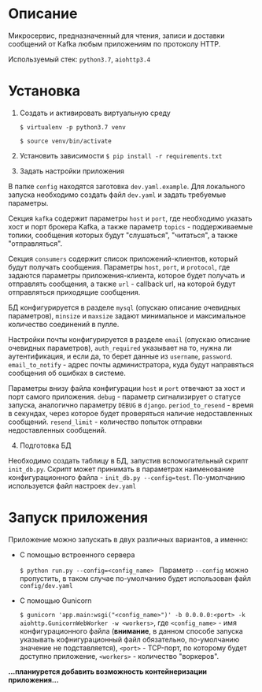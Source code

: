 
# Описание

Микросервис, предназначенный для чтения, записи и доставки сообщений от Kafka любым приложениям по протоколу HTTP.

Используемый стек: ```python3.7```, ```aiohttp3.4```

# Установка

1. Создать и активировать виртуальную среду

    ```$ virtualenv -p python3.7 venv```

    ```$ source venv/bin/activate```

2. Установить зависимости
    ```$ pip install -r requirements.txt```

3. Задать настройки приложения
	
В папке ```config``` находятся заготовка ```dev.yaml.example```. Для локального запуска необходимо создать файл ```dev.yaml``` и задать требуемые параметры. 

Секция ```kafka``` содержит параметры ```host``` и ```port```, где необходимо указать хост и порт брокера Kafka, а также параметр ```topics``` - поддерживаемые топики, сообщения которых будут "слушаться", "читаться", а также "отправляться".

Секция ```consumers``` содержит список приложений-клиентов, который будут получать сообщения. Параметры ```host```, ```port```, и ```protocol```, где задаются параметры приложения-клиента, которое будет получать и отправлять сообщения, а также ```url``` - callback url, на которой будут отправляться приходящие сообщения. 

БД конфигурируется в разделе ```mysql``` (опускаю описание очевидных параметров),  ```minsize``` и ```maxsize``` задают минимальное и максимальное количество соединений в пулле.

Настройки почты конфигурируется в разделе ```email``` (опускаю описание очевидных параметров),  ```auth_required``` указывает на то, нужна ли аутентификация, и если да, то берет данные из ```username```, ```password```.  ```email_to_notify``` - адрес почты администратора, куда будут направяться сообщения об ошибках в системе.

Параметры внизу файла конфигурации ```host``` и ```port``` отвечают за хост и порт самого приложения. ```debug``` - параметр сигнализирует о статусе запуска, аналогично параметру ```DEBUG``` в ```django```. ```period_to_resend``` - время в секундах, через которое будет проверяться наличие недоставленных сообщений. ```resend_limit``` - количество попыток отправки недоставленных сообщений.

4. Подготовка БД 

Необходимо создать таблицу в БД, запустив вспомогательный скрипт ```init_db.py```.
Скрипт может принимать в параметрах наименование конфигурационного файла  - ```init_db.py --config=test```. По-умолчанию используется файл настроек ```dev.yaml```

# Запуск приложения

Приложение можно запускать в двух различных вариантов, а именно:

- С помощью встроенного сервера

    ```$ python run.py --config=<config_name> ```
    Параметр ```--config``` можно пропустить, в таком случае по-умолчанию будет использован файл ```config/dev.yaml```

- С помощью Gunicorn

    ```$ gunicorn 'app.main:wsgi("<config_name>")' -b 0.0.0.0:<port> -k aiohttp.GunicornWebWorker -w <workers>```,  где ```<config_name>``` - имя конфигурационного файла (**внимание**, в данном способе запуска указывать кофнигурационный файл обязательно, по-умолчанию значение не подставляется), ```<port>``` - TCP-порт, по которому будет доступно приложение, ```<workers>``` - количество "воркеров".


**...планиурется добавить возможность контейнеризации приложения...**